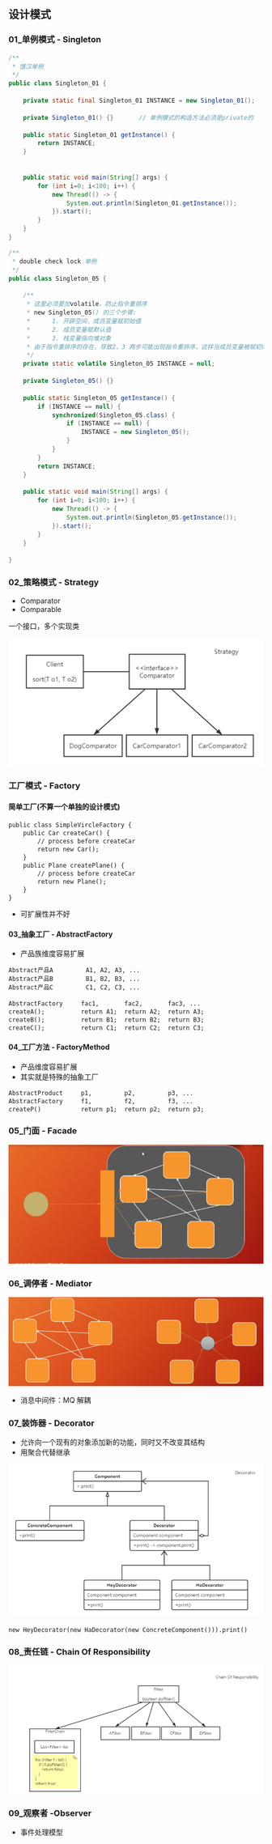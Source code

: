 ## 设计模式

### 01_单例模式 - Singleton

```java
/**
 * 饿汉单例
 */
public class Singleton_01 {
	
	private static final Singleton_01 INSTANCE = new Singleton_01();

	private Singleton_01() {}		// 单例模式的构造方法必须是private的
	
	public static Singleton_01 getInstance() {
		return INSTANCE;
	}

	
	public static void main(String[] args) {
		for (int i=0; i<100; i++) {
			new Thread(() -> {
				System.out.println(Singleton_01.getInstance());
			}).start();
		}
	}
}
```

```java
/**
 * double check lock 单例
 */
public class Singleton_05 {
	
	/**
	 * 这里必须要加volatile，防止指令重排序
	 * new Singleton_05() 的三个步骤:
	 * 		1. 开辟空间，成员变量赋初始值
	 * 		2. 成员变量赋默认值
	 * 		3. 栈变量指向堆对象
	 * 由于指令重排序的存在，导致2，3 两步可能出现指令重排序，这样当成员变量被赋初始值的时候，就会进入INSTANCE != null的判断，直接返回INSTANCE
	 */
	private static volatile Singleton_05 INSTANCE = null;
	
	private Singleton_05() {}
	
	public static Singleton_05 getInstance() {
		if (INSTANCE == null) {
			synchronized(Singleton_05.class) {
				if (INSTANCE == null) {
					INSTANCE = new Singleton_05();
				}
			}
		}
		return INSTANCE;
	}
	
	public static void main(String[] args) {
		for (int i=0; i<100; i++) {
			new Thread(() -> {
				System.out.println(Singleton_05.getInstance());
			}).start();
		}
	}
	
}

```

### 02_策略模式 - Strategy

- Comparator
- Comparable

一个接口，多个实现类

![image-20200506171526316](upload/image-20200506171526316.png)

### 工厂模式 - Factory

#### 简单工厂(不算一个单独的设计模式)

```
public class SimpleVircleFactory {
	public Car createCar() {
		// process before createCar
		return new Car();
	}
	public Plane createPlane() {
		// process before createCar
		return new Plane();
	}
}
```

- 可扩展性并不好

#### 03_抽象工厂 - AbstractFactory

- 产品族维度容易扩展

```
Abstract产品A			A1, A2, A3, ...
Abstract产品B			B1, B2, B3, ...
Abstract产品C			C1, C2, C3, ...

AbstractFactory		fac1, 		fac2, 		fac3, ...
createA();			return A1;	return A2;	return A3;
createB();			return B1;	return B2;	return B3;
createC();			return C1;	return C2;	return C3;
```

#### 04_工厂方法 - FactoryMethod

- 产品维度容易扩展
- 其实就是特殊的抽象工厂

```
AbstractProduct		p1, 		p2, 		p3, ...
AbstractFactory		f1, 		f2, 		f3, ...
createP()			return p1;	return p2;	return p3;
```

### 05_门面 - Facade

![image-20200507115245258](upload/image-20200507115245258.png)

### 06_调停者 - Mediator

![image-20200507115302668](upload/image-20200507115302668.png)

- 消息中间件：MQ			解耦

### 07_装饰器 - Decorator

- 允许向一个现有的对象添加新的功能，同时又不改变其结构
- 用聚合代替继承

![image-20200507134358663](upload/image-20200507134358663.png)

`new HeyDecorator(new HaDecorator(new ConcreteComponent())).print()`

### 08_责任链 - Chain Of Responsibility

![image-20200507161916194](upload/image-20200507161916194.png)

### 09_观察者 -Observer

- 事件处理模型